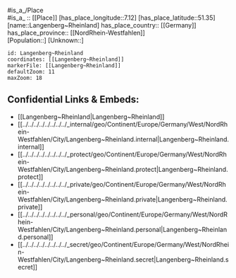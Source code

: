 ﻿---
location: [51.35,7.12] 
mapzoom: [7,12] 
mapmarker: city 
type: City
tags:
- geo/City


SpocWebEntityId: 31823
isDeleted: false
confidential: public

---
#is_a_/Place  
#is_a_ :: [[Place]] 
[has_place_longitude::7.12] 
[has_place_latitude::51.35] 
[name::Langenberg~Rheinland] 
has_place_country:: [[Germany]]  
has_place_province:: [[NordRhein-Westfahlen]]  
[Population::] 
[Unknown::] 


```leaflet
id: Langenberg~Rheinland
coordinates: [[Langenberg~Rheinland]] 
markerFile: [[Langenberg~Rheinland]] 
defaultZoom: 11 
maxZoom: 18
```


## Confidential Links & Embeds: 
- [[Langenberg~Rheinland|Langenberg~Rheinland]]  
- [[../../../../../../../../_internal/geo/Continent/Europe/Germany/West/NordRhein-Westfahlen/City/Langenberg~Rheinland.internal|Langenberg~Rheinland.internal]] 
- [[../../../../../../../../_protect/geo/Continent/Europe/Germany/West/NordRhein-Westfahlen/City/Langenberg~Rheinland.protect|Langenberg~Rheinland.protect]] 
- [[../../../../../../../../_private/geo/Continent/Europe/Germany/West/NordRhein-Westfahlen/City/Langenberg~Rheinland.private|Langenberg~Rheinland.private]] 
- [[../../../../../../../../_personal/geo/Continent/Europe/Germany/West/NordRhein-Westfahlen/City/Langenberg~Rheinland.personal|Langenberg~Rheinland.personal]] 
- [[../../../../../../../../_secret/geo/Continent/Europe/Germany/West/NordRhein-Westfahlen/City/Langenberg~Rheinland.secret|Langenberg~Rheinland.secret]] 
